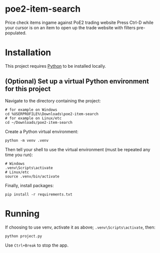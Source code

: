 # poe2-item-search
Price check items ingame against PoE2 trading website
Press Ctrl-D while your cursor is on an item to open up the trade website with filters pre-populated.

# Installation

This project requires [Python](https://www.python.org/downloads/) to be installed locally. 

## (Optional) Set up a virtual Python environment for this project

Navigate to the directory containing the project:
```commandline
# for example on Windows
cd %USERPROFILE%\Downloads\poe2-item-search
# for example on Linux/etc
cd ~/Downloads/poe2-item-search
```

Create a Python virtual environment:
```commandline
python -m venv .venv
```

Then tell your shell to use the virtual environment (must be repeated any time you run):
```commandline
# Windows
.venv\Scripts\activate
# Linux/etc
source .venv/bin/activate
```

Finally, install packages:
```
pip install -r requirements.txt
```

# Running

If choosing to use venv, activate it as above; `.venv\Scripts\activate`, then:
```
python project.py
```

Use `Ctrl+Break` to stop the app.
